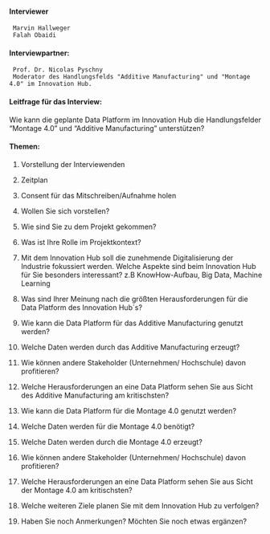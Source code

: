 
#### Interviewer
     Marvin Hallweger 
     Falah Obaidi 

#### Interviewpartner: 
     Prof. Dr. Nicolas Pyschny
     Moderator des Handlungsfelds "Additive Manufacturing" und "Montage 4.0" im Innovation Hub.

#### Leitfrage für das Interview:
Wie kann die geplante Data Platform im Innovation Hub die Handlungsfelder “Montage 4.0” und “Additive Manufacturing” unterstützen?

#### Themen:
1. Vorstellung der Interviewenden
2. Zeitplan 
3. Consent für das Mitschreiben/Aufnahme holen 
4. Wollen Sie sich vorstellen? 
5. Wie sind Sie zu dem Projekt gekommen?
6. Was ist Ihre Rolle im Projektkontext? 
7. Mit dem Innovation Hub soll die zunehmende Digitalisierung der Industrie fokussiert werden. Welche Aspekte sind beim Innovation Hub für Sie besonders interessant? z.B KnowHow-Aufbau, Big Data, Machine Learning
8. Was sind Ihrer Meinung nach die größten Herausforderungen für die Data Platform des Innovation Hub´s?
9. Wie kann die Data Platform für das Additive Manufacturing genutzt werden?
             
10. Welche Daten werden durch das Additive Manufacturing erzeugt?
11. Wie können andere Stakeholder (Unternehmen/ Hochschule) davon profitieren?
12. Welche Herausforderungen an eine Data Platform sehen Sie aus Sicht des Additive Manufacturing am kritischsten?
13. Wie kann die Data Platform für die Montage 4.0 genutzt werden?
14. Welche Daten werden für die Montage 4.0 benötigt? 
15. Welche Daten werden durch die Montage 4.0 erzeugt?
16. Wie können andere Stakeholder (Unternehmen/ Hochschule) davon profitieren?
17. Welche Herausforderungen an eine Data Platform sehen Sie aus Sicht der Montage 4.0 am kritischsten?
18. Welche weiteren Ziele planen Sie mit dem Innovation Hub zu verfolgen? 
19. Haben Sie noch Anmerkungen? Möchten Sie noch etwas ergänzen?  
